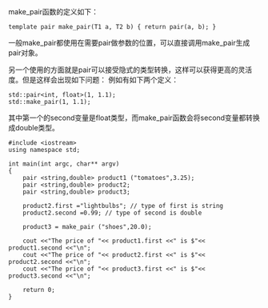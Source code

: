 make_pair函数的定义如下：

```
template pair make_pair(T1 a, T2 b) { return pair(a, b); }
```

一般make_pair都使用在需要pair做参数的位置，可以直接调用make_pair生成pair对象。

另一个使用的方面就是pair可以接受隐式的类型转换，这样可以获得更高的灵活度。但是这样会出现如下问题：
例如有如下两个定义：

```
std::pair<int, float>(1, 1.1);
std::make_pair(1, 1.1);
```


其中第一个的second变量是float类型，而make_pair函数会将second变量都转换成double类型。

```
#include <iostream>
using namespace std;

int main(int argc, char** argv)
{
	pair <string,double> product1 ("tomatoes",3.25);
	pair <string,double> product2;
	pair <string,double> product3;
	
	product2.first ="lightbulbs"; // type of first is string
	product2.second =0.99; // type of second is double
	
	product3 = make_pair ("shoes",20.0);
	
	cout <<"The price of "<< product1.first <<" is $"<< product1.second <<"\n";
	cout <<"The price of "<< product2.first <<" is $"<< product2.second <<"\n";
	cout <<"The price of "<< product3.first <<" is $"<< product3.second <<"\n";
 
	return 0;
}
```

